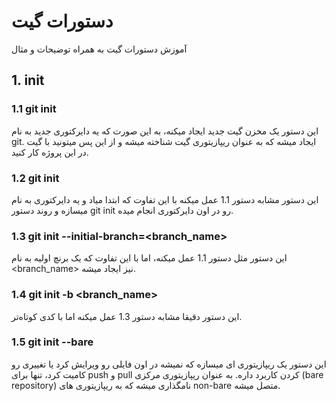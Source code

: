 # دستورات گیت
آموزش دستورات گیت به همراه توضیحات و مثال

## 1. init

### 1.1 git init
این دستور یک مخزن گیت جدید ایجاد میکنه، به این صورت که یه دایرکتوری جدید به نام git. ایجاد میشه که به عنوان ریپازیتوری گیت شناخته میشه و از این پس میتونید با گیت در این پروژه کار کنید.
### 1.2 git init <directory>
این دستور مشابه دستور 1.1 عمل میکنه با این تفاوت که ابتدا میاد و یه دایرکتوری به نام <directory> میسازه و روند دستور git init رو در اون دایرکتوری انجام میده.
### 1.3 git init --initial-branch=<branch_name>
این دستور مثل دستور 1.1 عمل میکنه، اما با این تفاوت که یک برنچ اولیه به نام <branch_name> نیز ایجاد میشه.
### 1.4 git init -b <branch_name>
این دستور دقیقا مشابه دستور 1.3 عمل میکنه اما با کدی کوتاه‌تر.
### 1.5 git init --bare
این دستور یک ریپازیتوری ای میسازه که نمیشه در اون فایلی رو ویرایش کرد یا تغییری رو کامیت کرد، تنها برای push و pull کردن کاربرد داره. به عنوان ریپازیتوری مرکزی (bare repository) نامگذاری میشه که به ریپازیتوری های non-bare متصل میشه.

